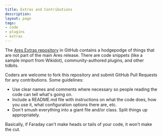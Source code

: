 ```yaml
---
title: Extras and Contributions
description:
layout: page
tags: 
- code
- plugins
- extras
---
```


The [Ares Extras repository](https://github.com/AresMUSH/ares-extras) in GitHub contains a hodgepodge of things that are not part of the main Ares release.  There are code snippets (like a sample import from Wikidot), community-authored plugins, and other tidbits.

Coders are welcome to fork this repository and submit GitHub Pull Requests for any contributions.  Some guidelines:

* Use clear names and comments where necessary so people reading the code can tell what's going on.
* Include a README.md file with instructions on what the code does, how you use it, what configuration options there are, etc.
* Don't smush everything into a giant file and/or class.  Split things up appropriately.

Basically, if Faraday can't make heads or tails of your code, it won't make the cut.